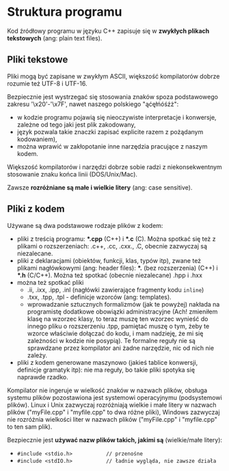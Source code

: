 # Struktura programu

Kod źródłowy programu w języku C++ zapisuje się w **zwykłych plikach tekstowych** (ang: plain text files).

## Pliki tekstowe

Pliki mogą być zapisane w zwykłym ASCII, większość kompilatorów dobrze rozumie też UTF-8 i UTF-16.

Bezpiecznie jest wystrzegać się stosowania znaków spoza podstawowego zakresu '\x20'-'\x7F', nawet naszego polskiego "ąćęłńóśźż":

- w kodzie programu pojawią się nieoczywiste interpretacje i konwersje, zależne od tego jaki jest plik zakodowany,
- język pozwala takie znaczki zapisać explicite razem z pożądanym kodowaniem),
- można wprawić w zakłopotanie inne narzędzia pracujące z naszym kodem.

Większość kompilatorów i narzędzi dobrze sobie radzi z niekonsekwentnym stosowanie znaku końca linii (DOS/Unix/Mac).

Zawsze **rozróżniane są małe i wielkie litery** (ang: case sensitive).

## Pliki z kodem

Używane są dwa podstawowe rodzaje plików z kodem:

* pliki z treścią programu: **\*.cpp** (C++) i **\*.c** (C). Można spotkać się też z plikami o rozszerzeniach: .c++, .cc, .cxx., .C, obecnie zazwyczaj są niezalecane.
* pliki z deklaracjami (obiektów, funkcji, klas, typów itp), zwane  też plikami nagłówkowymi (ang: header files): **\*.** (bez rozszerzenia) (C++) i **\*.h** (C/C++). Można też spotkać (obecnie niezalecane) .hpp i .hxx
* można też spotkać pliki 
  * .ii, .ixx, .ipp, .inl (nagłówki zawierające fragmenty kodu ```inline```)
  * .txx, .tpp, .tpl - definicje wzorców (ang: templates).
  * wprowadzanie sztucznych formalizmów (jak te powyżej) nakłada na programistę dodatkowe obowiązki administracyjne (Ach! zmieniłem klasę na wzorzec klasy, to teraz muszę ten wzorzec wynieść do innego pliku o rozszerzeniu .tpp, pamiętać muszę o tym, żeby te wzorce właściwie dołączać do kodu, i mam nadzieję, że mi się zależności w kodzie nie posypią). Te formalne reguły nie są sprawdzane przez kompilator ani żadne narzędzie, nic od nich nie zależy.
* pliki z kodem generowane maszynowo (jakieś tablice konwersji, definicje gramatyk itp): nie ma reguły, bo takie pliki spotyka się naprawde rzadko.

Kompilator nie ingeruje w wielkość znaków w nazwach plików, obsługa systemu plików pozostawiona jest systemowi operacyjnymu (podsystemowi plików). Linux i Unix zazwyczaj rozróżniają wielkie i małe litery w nazwach plików ("myFile.cpp" i "myfile.cpp" to dwa różne pliki), Windows zazwyczaj nie rozróżnia wielkości liter w nazwach plików ("myFile.cpp" i "myfile.cpp" to ten sam plik).

Bezpiecznie jest **używać nazw plików takich, jakimi są** (wielkie/małe litery):

* ```#include <stdio.h>           // przenośne```
* ```#include <stdIO.h>           // ładnie wygląda, nie zawsze działa```








